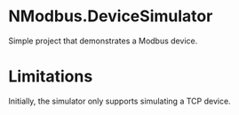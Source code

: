 # NModbus.DeviceSimulator
Simple project that demonstrates a Modbus device.

# Limitations
Initially, the simulator only supports simulating a TCP device.


